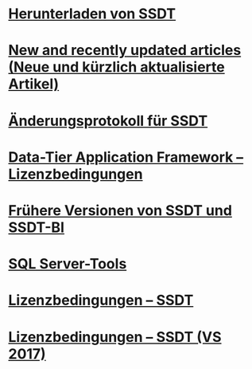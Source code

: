 # [Herunterladen von SSDT](download-sql-server-data-tools-ssdt.md)
# [New and recently updated articles (Neue und kürzlich aktualisierte Artikel)](new-updated-ssdt.md)
# [Änderungsprotokoll für SSDT](changelog-for-sql-server-data-tools-ssdt.md)
# [Data-Tier Application Framework – Lizenzbedingungen](data-tier-application-framework-license-terms.md)
# [Frühere Versionen von SSDT und SSDT-BI](previous-releases-of-sql-server-data-tools-ssdt-and-ssdt-bi.md)
# [SQL Server-Tools](sql-server-tools.md)
# [Lizenzbedingungen – SSDT](sql-server-data-tools-license-terms.md)
# [Lizenzbedingungen – SSDT (VS 2017)](sql-server-data-tools-license-terms-vs2017.md)
